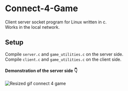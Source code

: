 # Connect-4-Game
Client server socket program for Linux written in c. <br/>
Works in the local network.

## Setup
Compile `server.c` and `game_utilities.c` on the server side.<br/>
Compile `client.c` and `game_utilities.c` on the client side.

#### Demonstration of the server side :point_down:
![Resized gif connect 4 game](https://user-images.githubusercontent.com/91408265/201748308-86808924-fe4f-4dee-9ff0-72a6ce231e15.gif)
